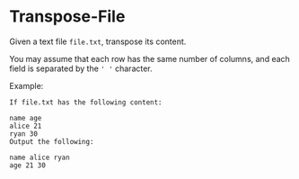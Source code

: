# Transpose-File

Given a text file `file.txt`, transpose its content.

You may assume that each row has the same number of columns, and each field is separated by the `' '` character.

Example:
```
If file.txt has the following content:

name age
alice 21
ryan 30
Output the following:

name alice ryan
age 21 30
```

